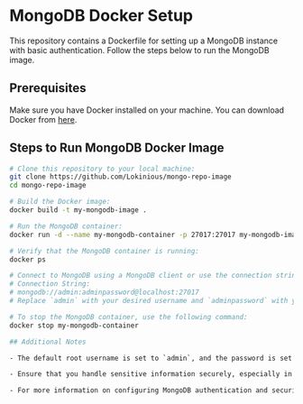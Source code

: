 # MongoDB Docker Setup

This repository contains a Dockerfile for setting up a MongoDB instance with basic authentication. Follow the steps below to run the MongoDB image.

## Prerequisites

Make sure you have Docker installed on your machine. You can download Docker from [here](https://www.docker.com/get-started).

## Steps to Run MongoDB Docker Image

```bash
# Clone this repository to your local machine:
git clone https://github.com/Lokinious/mongo-repo-image
cd mongo-repo-image

# Build the Docker image:
docker build -t my-mongodb-image .

# Run the MongoDB container:
docker run -d --name my-mongodb-container -p 27017:27017 my-mongodb-image

# Verify that the MongoDB container is running:
docker ps

# Connect to MongoDB using a MongoDB client or use the connection string in your application.
# Connection String:
# mongodb://admin:adminpassword@localhost:27017
# Replace `admin` with your desired username and `adminpassword` with your chosen password.

# To stop the MongoDB container, use the following command:
docker stop my-mongodb-container

## Additional Notes

- The default root username is set to `admin`, and the password is set to `adminpassword` in this example. Please update these credentials in both the Dockerfile and your connection string for security purposes.

- Ensure that you handle sensitive information securely, especially in production environments.

- For more information on configuring MongoDB authentication and security, refer to the [MongoDB documentation](https://docs.mongodb.com/manual/core/authentication/).
